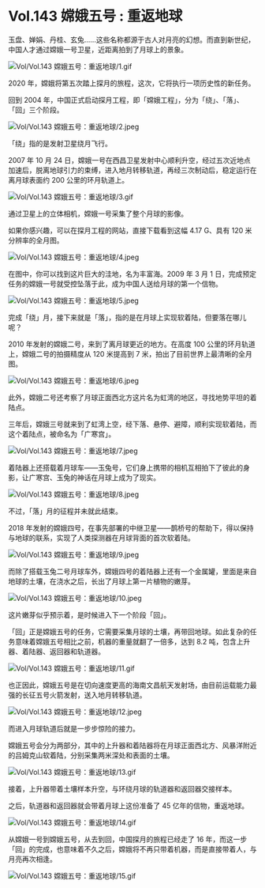 # Vol.143 嫦娥五号 : 重返地球

玉盘、婵娟、丹桂、玄兔……这些名称都源于古人对月亮的幻想。而直到新世纪，中国人才通过嫦娥一号卫星，近距离拍到了月球上的景象。

![Vol/Vol.143 嫦娥五号：重返地球/1.gif](https://cdn.jsdelivr.net/gh/qiaoshouzi/static/image/Vol/Vol.143%20嫦娥五号：重返地球/1.gif)

2020 年，嫦娥将第五次踏上探月的旅程，这次，它将执行一项历史性的新任务。

回到 2004 年，中国正式启动探月工程，即「嫦娥工程」，分为「绕」、「落」、「回」三个阶段。

![Vol/Vol.143 嫦娥五号：重返地球/2.jpeg](https://cdn.jsdelivr.net/gh/qiaoshouzi/static/image/Vol/Vol.143%20嫦娥五号：重返地球/2.jpeg)

「绕」指的是发射卫星绕月飞行。

2007 年 10 月 24 日，嫦娥一号在西昌卫星发射中心顺利升空，经过五次近地点加速后，脱离地球引力的束缚，进入地月转移轨道，再经三次制动后，稳定运行在离月球表面约 200 公里的环月轨道上。

![Vol/Vol.143 嫦娥五号：重返地球/3.gif](https://cdn.jsdelivr.net/gh/qiaoshouzi/static/image/Vol/Vol.143%20嫦娥五号：重返地球/3.gif)

通过卫星上的立体相机，嫦娥一号采集了整个月球的影像。

如果你感兴趣，可以在探月工程的网站，直接下载看到这幅 4.17 G、具有 120 米分辨率的全月图。

![Vol/Vol.143 嫦娥五号：重返地球/4.jpeg](https://cdn.jsdelivr.net/gh/qiaoshouzi/static/image/Vol/Vol.143%20嫦娥五号：重返地球/4.jpeg)

在图中，你可以找到这片巨大的洼地，名为丰富海。2009 年 3 月 1 日，完成预定任务的嫦娥一号就受控坠落于此，成为中国人送给月球的第一个信物。

![Vol/Vol.143 嫦娥五号：重返地球/5.jpeg](https://cdn.jsdelivr.net/gh/qiaoshouzi/static/image/Vol/Vol.143%20嫦娥五号：重返地球/5.jpeg)

完成「绕」月，接下来就是「落」，指的是在月球上实现软着陆，但要落在哪儿呢？

2010 年发射的嫦娥二号，来到了离月球更近的地方。在高度 100 公里的环月轨道上，嫦娥二号的拍摄精度从 120 米提高到 7 米，拍出了目前世界上最清晰的全月图。

![Vol/Vol.143 嫦娥五号：重返地球/6.jpeg](https://cdn.jsdelivr.net/gh/qiaoshouzi/static/image/Vol/Vol.143%20嫦娥五号：重返地球/6.jpeg)

此外，嫦娥二号还考察了月球正面西北方这片名为虹湾的地区，寻找地势平坦的着陆点。

三年后，嫦娥三号就来到了虹湾上空，经下落、悬停、避障，顺利实现软着陆，而这个着陆点，被命名为「广寒宫」。

![Vol/Vol.143 嫦娥五号：重返地球/7.jpeg](https://cdn.jsdelivr.net/gh/qiaoshouzi/static/image/Vol/Vol.143%20嫦娥五号：重返地球/7.jpeg)

着陆器上还搭载着月球车——玉兔号，它们身上携带的相机互相拍下了彼此的身影，让广寒宫、玉兔的神话在月球上成为了现实。

![Vol/Vol.143 嫦娥五号：重返地球/8.jpeg](https://cdn.jsdelivr.net/gh/qiaoshouzi/static/image/Vol/Vol.143%20嫦娥五号：重返地球/8.jpeg)

不过，「落」月的征程并未就此结束。

2018 年发射的嫦娥四号，在事先部署的中继卫星——鹊桥号的帮助下，得以保持与地球的联系，实现了人类探测器在月球背面的首次软着陆。

![Vol/Vol.143 嫦娥五号：重返地球/9.jpeg](https://cdn.jsdelivr.net/gh/qiaoshouzi/static/image/Vol/Vol.143%20嫦娥五号：重返地球/9.jpeg)

而除了搭载玉兔二号月球车外，嫦娥四号的着陆器上还有一个金属罐，里面是来自地球的土壤，在浇水之后，长出了月球上第一片植物的嫩芽。

![Vol/Vol.143 嫦娥五号：重返地球/10.jpeg](https://cdn.jsdelivr.net/gh/qiaoshouzi/static/image/Vol/Vol.143%20嫦娥五号：重返地球/10.jpeg)

这片嫩芽似乎预示着，是时候进入下一个阶段「回」。

「回」正是嫦娥五号的任务，它需要采集月球的土壤，再带回地球。如此复杂的任务意味着嫦娥五号相比之前，机器的重量就翻了一倍多，达到 8.2 吨，包含上升器、着陆器、返回器和轨道器。

![Vol/Vol.143 嫦娥五号：重返地球/11.gif](https://cdn.jsdelivr.net/gh/qiaoshouzi/static/image/Vol/Vol.143%20嫦娥五号：重返地球/11.gif)

也正因此，嫦娥五号是在切向速度更高的海南文昌航天发射场，由目前运载能力最强的长征五号火箭发射，送入地月转移轨道。

![Vol/Vol.143 嫦娥五号：重返地球/12.jpeg](https://cdn.jsdelivr.net/gh/qiaoshouzi/static/image/Vol/Vol.143%20嫦娥五号：重返地球/12.jpeg)

而进入月球轨道后就是一步步惊险的接力。

嫦娥五号会分为两部分，其中的上升器和着陆器将在月球正面西北方、风暴洋附近的吕姆克山软着陆，分别采集两米深处和表面的土壤。

![Vol/Vol.143 嫦娥五号：重返地球/13.gif](https://cdn.jsdelivr.net/gh/qiaoshouzi/static/image/Vol/Vol.143%20嫦娥五号：重返地球/13.gif)

接着，上升器带着土壤样本升空，与环绕月球的轨道器和返回器交接样本。

之后，轨道器和返回器就会带着月球上这份准备了 45 亿年的信物，重返地球。

![Vol/Vol.143 嫦娥五号：重返地球/14.gif](https://cdn.jsdelivr.net/gh/qiaoshouzi/static/image/Vol/Vol.143%20嫦娥五号：重返地球/14.gif)

从嫦娥一号到嫦娥五号，从去到回，中国探月的旅程已经走了 16 年，而这一步「回」的完成，也意味着不久之后，嫦娥将不再只带着机器，而是直接带着人，与月亮再次相逢。

![Vol/Vol.143 嫦娥五号：重返地球/15.gif](https://cdn.jsdelivr.net/gh/qiaoshouzi/static/image/Vol/Vol.143%20嫦娥五号：重返地球/15.gif)

